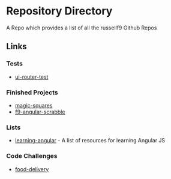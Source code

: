 # Repository Directory
A Repo which provides a list of all the russellf9 Github Repos

## Links

### Tests

* [ui-router-test](https://github.com/russellf9/ui-router-test-)


### Finished Projects
* [magic-squares](https://github.com/russellf9/magic-squares)
* [f9-angular-scrabble](https://github.com/russellf9/f9-angular-scrabble)

### Lists

* [learning-angular](https://github.com/russellf9/learning-angular) - A list of resources for learning Angular JS

### Code Challenges

* [food-delivery](https://github.com/russellf9/food-delivery)

